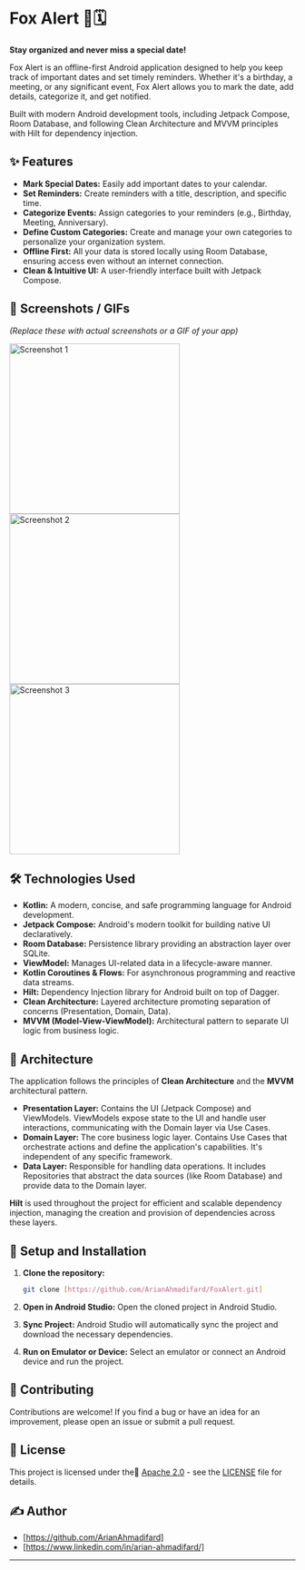 # Fox Alert 🦊🗓️

**Stay organized and never miss a special date!**

Fox Alert is an offline-first Android application designed to help you keep track of important dates and set timely reminders. Whether it's a birthday, a meeting, or any significant event, Fox Alert allows you to mark the date, add details, categorize it, and get notified.

Built with modern Android development tools, including Jetpack Compose, Room Database, and following Clean Architecture and MVVM principles with Hilt for dependency injection.

## ✨ Features

* **Mark Special Dates:** Easily add important dates to your calendar.
* **Set Reminders:** Create reminders with a title, description, and specific time.
* **Categorize Events:** Assign categories to your reminders (e.g., Birthday, Meeting, Anniversary).
* **Define Custom Categories:** Create and manage your own categories to personalize your organization system.
* **Offline First:** All your data is stored locally using Room Database, ensuring access even without an internet connection.
* **Clean & Intuitive UI:** A user-friendly interface built with Jetpack Compose.

## 📸 Screenshots / GIFs

*(Replace these with actual screenshots or a GIF of your app)*

<img src="https://github.com/ArianAhmadifard/FoxAlert/blob/master/1003.jpg" alt="Screenshot 1" width="300"/>
<img src="https://github.com/ArianAhmadifard/FoxAlert/blob/master/1002.jpg" alt="Screenshot 2" width="300"/>
<img src="https://github.com/ArianAhmadifard/FoxAlert/blob/master/1001.jpg" alt="Screenshot 3" width="300"/>

## 🛠 Technologies Used

* **Kotlin:** A modern, concise, and safe programming language for Android development.
* **Jetpack Compose:** Android's modern toolkit for building native UI declaratively.
* **Room Database:** Persistence library providing an abstraction layer over SQLite.
* **ViewModel:** Manages UI-related data in a lifecycle-aware manner.
* **Kotlin Coroutines & Flows:** For asynchronous programming and reactive data streams.
* **Hilt:** Dependency Injection library for Android built on top of Dagger.
* **Clean Architecture:** Layered architecture promoting separation of concerns (Presentation, Domain, Data).
* **MVVM (Model-View-ViewModel):** Architectural pattern to separate UI logic from business logic.

## 📐 Architecture

The application follows the principles of **Clean Architecture** and the **MVVM** architectural pattern.

* **Presentation Layer:** Contains the UI (Jetpack Compose) and ViewModels. ViewModels expose state to the UI and handle user interactions, communicating with the Domain layer via Use Cases.
* **Domain Layer:** The core business logic layer. Contains Use Cases that orchestrate actions and define the application's capabilities. It's independent of any specific framework.
* **Data Layer:** Responsible for handling data operations. It includes Repositories that abstract the data sources (like Room Database) and provide data to the Domain layer.

**Hilt** is used throughout the project for efficient and scalable dependency injection, managing the creation and provision of dependencies across these layers.

## 🚀 Setup and Installation

1.  **Clone the repository:**
    ```bash
    git clone [https://github.com/ArianAhmadifard/FoxAlert.git]
    ```

2.  **Open in Android Studio:** Open the cloned project in Android Studio.

3.  **Sync Project:** Android Studio will automatically sync the project and download the necessary dependencies.

4.  **Run on Emulator or Device:** Select an emulator or connect an Android device and run the project.

## 👋 Contributing

Contributions are welcome! If you find a bug or have an idea for an improvement, please open an issue or submit a pull request.

## 📄 License

This project is licensed under the [َApache 2.0](LICENSE) - see the [LICENSE](https://github.com/ArianAhmadifard/FoxAlert/blob/dev/LICENSE) file for details. 

## ✍️ Author

* [https://github.com/ArianAhmadifard]
* [https://www.linkedin.com/in/arian-ahmadifard/]

---
